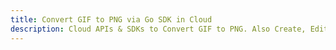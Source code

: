 ---title: Convert GIF to PNG via Go SDK in Clouddescription: Cloud APIs & SDKs to Convert GIF to PNG. Also Create, Edit & Render Microsoft Word & OpenOffice documents in the Cloud.---